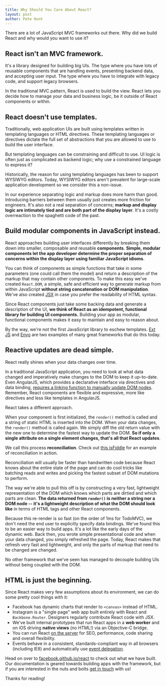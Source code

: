 ```yaml
---
title: Why Should You Care About React?
layout: post
author: Pete Hunt
---
```


There are a lot of JavaScript MVC frameworks out there. Why did we build React
and why would you want to use it?


## React isn't an MVC framework.

It's a library designed for building big UIs. The type where you have lots of
reusable components that are handling events, presenting backend data, and
accepting user input. The type where you have to integrate with legacy code, and
support legacy browsers.

In the traditional MVC pattern, React is used to build the view. React lets you
decide how to manage your data and business logic, be it outside of React
components or within.

## React doesn't use templates.

Traditionally, web application UIs are built using templates written in
templating languages or HTML directives. These templating languages or directives
dictate the full set of abstractions that you are allowed to use to build the user
interface.

But templating languages can be constraining and difficult to use. UI logic is
often just as complicated as backend logic; why use a constrained language to
express it?

Historically, the reason for using templating languages has been to support
WYSIWYG editors. Today, WYSIWYG editors aren't prevalent for large-scale
application development so we consider this a non-issue.

In our experience separating logic and markup does more harm than good. 
Introducing barriers between them usually just creates more friction for
engineers. It's also not a real separation of concerns; **markup and display
logic are intimately tied and are both part of the display layer**. It's a costly
overreaction to the spaghetti code of the past.

## Build modular components in JavaScript instead.

React approaches building user interfaces differently by breaking them down into
smaller, composable and reusable **components**. **Simple, modular components let
the app developer determine the proper separation of concerns within the display
layer using familiar JavaScript idioms**.

You can think of components as simple functions that take in some parameters (one
could call them the model) and return a description of the markup that may contain
other components. To make this easy we've created `React.DOM`, a simple, safe and
efficient way to generate markup from within JavaScript **without string
concatenation or DOM manipulation**. We've also created
[JSX](facebook.github.io/react/docs/syntax.html) in case you prefer the
readability of HTML syntax.

Since React components just take some backing data and generate a description of
the UI, **we think of React as an idempotent, functional library for building UI
components.** Building your app as modular, functional components makes it easy to
maintain and easy to reason about.

By the way, we're not the first JavaScript library to eschew templates.
[Ext JS](http://www.sencha.com/products/extjs/) and [Enyo](http://enyojs.com/)
are two examples of many great frameworks that do this today.

## Reactive updates are dead simple.

React really shines when your data changes over time.

In a traditional JavaScript application, you need to look at what data changed
and imperatively make changes to the DOM to keep it up-to-date. Even AngularJS,
which provides a declarative interface via directives and data binding,
[requires a linking function to manually update DOM nodes](http://docs.angularjs.org/guide/directive#reasonsbehindthecompilelinkseparation).
Remember, React components are flexible and expressive, more like directives
and less like templates in AngularJS.

React takes a different approach.

When your component is first initialized, the `render()` method is called and a
string of static HTML is inserted into the DOM. When your data changes, the
`render()` method is called again. We simply diff the old return value with the
new one to determine the fastest way to update the DOM. **So if only a single
attribute on a single element changes, that's all that React updates**.

We call this process **reconciliation**. Check out
[this jsFiddle](http://jsfiddle.net/fv6RD/3/) for an example of reconciliation
in action.

Reconciliation will usually be faster than handwritten code because React knows
about the entire state of the page and can do cool tricks like batching reads
and writes and picking the fastest subset of DOM mutations to perform.

The way we're able to pull this off is by constructing a very fast, lightweight
representation of the DOM which knows which parts are dirtied and which parts
are clean. **The data returned from `render()` is neither a string nor a DOM
node -- it's a lightweight description of what the DOM should look like** in
terms of HTML tags and other React components.

Because this re-render is so fast (on the order of 1ms for TodoMVC), we don't
need the end user to explicitly specify data bindings. We've found this to be an
easier way to build apps. It's a lot like the early days of the dynamic web.
Back then, you wrote simple presentational code and when your data changed, you
simply refreshed the page. Today, React makes that refresh very fast and
lightweight, and only the parts of markup that need to be changed are changed.

No other framework that we've seen has managed to decouple building UIs without
being coupled with the DOM.

## HTML is just the beginning.

Since React makes very few assumptions about its environment, we can do some
pretty cool things with it:

- Facebook has dynamic charts that render to `<canvas>` instead of HTML.
- Instagram is a "single page" web app built entirely with React and
  `Backbone.Router`. Designers regularly contribute React code with JSX.
- We've built internal prototypes that run React apps in a **web worker** and
  on iOS driving **native views** (no HTML!) via an Objective-C bridge.
- You can run React
  [on the server](http://github.com/petehunt/react-server-rendering)
  for SEO, performance, code sharing and overall flexibility.
- Events behave in a consistent, standards-compliant way in all browsers
  (including IE8) and automatically use
  [event delegation](http://davidwalsh.name/event-delegate).

Head on over to
[facebook.github.io/react](http://facebook.github.io/react) to check
out what we have built. Our documentation is geared towards building
apps with the framework, but if you are interested in the
nuts and bolts
[get in touch](http://facebook.github.io/react/support.html) with us!

Thanks for reading!
